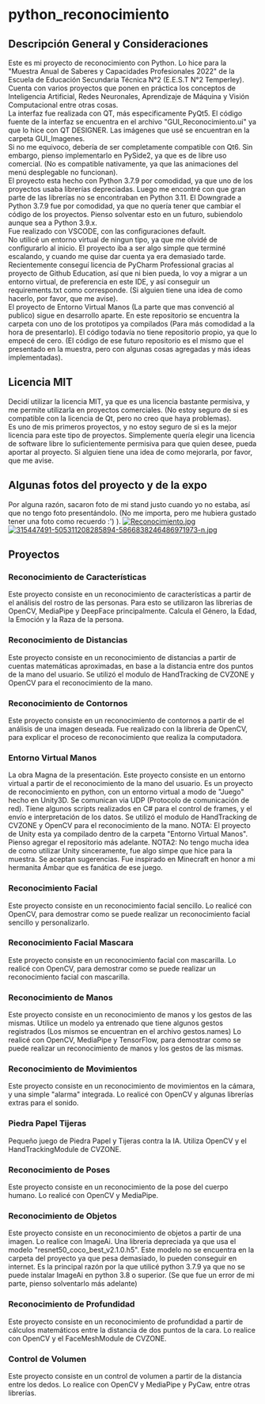 # python_reconocimiento
## Descripción General y Consideraciones
Este es mi proyecto de reconocimiento con Python.
Lo hice para la "Muestra Anual de Saberes y Capacidades Profesionales 2022" de la Escuela de Educación Secundaria Técnica N°2 (E.E.S.T N°2 Temperley).<br>
Cuenta con varios proyectos que ponen en práctica los conceptos de Inteligencia Artificial, Redes Neuronales, Aprendizaje de Máquina y Visión Computacional entre otras cosas.<br>
La interfaz fue realizada con QT, más especificamente PyQt5. El código fuente de la interfaz se encuentra en el archivo "GUI_Reconocimiento.ui" ya que lo hice con QT DESIGNER. Las imágenes que usé se encuentran en la carpeta GUI_Imagenes.<br>
Si no me equivoco, debería de ser completamente compatible con Qt6. Sin embargo, pienso implementarlo en PySide2, ya que es de libre uso comercial. (No es compatible nativamente, ya que las animaciones del menú desplegable no funcionan).<br>
El proyecto esta hecho con Python 3.7.9 por comodidad, ya que uno de los proyectos usaba librerías depreciadas. Luego me encontré con que gran parte de las librerías no se encontraban en Python 3.11. El Downgrade a Python 3.7.9 fue por comodidad, ya que no quería tener que cambiar el código de los proyectos. Pienso solventar esto en un futuro, subiendolo aunque sea a Python 3.9.x.<br>
Fue realizado con VSCODE, con las configuraciones default.<br>
No utilicé un entorno virtual de ningun tipo, ya que me olvidé de configurarlo al inicio. El proyecto iba a ser algo simple que terminé escalando, y cuando me quise dar cuenta ya era demasiado tarde.<br>
Recientemente conseguí licencia de PyCharm Professional gracias al proyecto de Github Education, así que ni bien pueda, lo voy a migrar a un entorno virtual, de preferencia en este IDE, y así conseguir un requirements.txt como corresponde. (Si alguien tiene una idea de como hacerlo, por favor, que me avise).<br>
El proyecto de Entorno Virtual Manos (La parte que mas convenció al publico) sigue en desarrollo aparte. En este repositorio se encuentra la carpeta con uno de los prototipos ya compilados (Para más comodidad a la hora de presentarlo). El código todavía no tiene repositorio propio, ya que lo empecé de cero. (El código de ese futuro repositorio es el mismo que el presentado en la muestra, pero con algunas cosas agregadas y más ideas implementadas).<br>
## Licencia MIT
Decidí utilizar la licencia MIT, ya que es una licencia bastante permisiva, y me permite utilizarla en proyectos comerciales. (No estoy seguro de si es compatible con la licencia de Qt, pero no creo que haya problemas).<br>
Es uno de mis primeros proyectos, y no estoy seguro de si es la mejor licencia para este tipo de proyectos. Simplemente quería elegir una licencia de software libre lo suficientemente permisiva para que quien desee, pueda aportar al proyecto. Si alguien tiene una idea de como mejorarla, por favor, que me avise. 
## Algunas fotos del proyecto y de la expo
Por alguna razón, sacaron foto de mi stand justo cuando yo no estaba, así que no tengo foto presentándolo. (No me importa, pero me hubiera gustado tener una foto como recuerdo :') ).
[![Reconocimiento.jpg](https://i.postimg.cc/0NpyT67M/Reconocimiento.jpg)](https://postimg.cc/Lq8Sf8C2)
[![315447491-505311208285894-5866838246486971973-n.jpg](https://i.postimg.cc/KYvmH9cV/315447491-505311208285894-5866838246486971973-n.jpg)](https://postimg.cc/RWyr3LHQ)
## Proyectos
### Reconocimiento de Características
Este proyecto consiste en un reconocimiento de características a partir de el análisis del rostro de las personas.
Para esto se utilizaron las librerias de OpenCV, MediaPipe y DeepFace principalmente.
Calcula el Género, la Edad, la Emoción y la Raza de la persona.
### Reconocimiento de Distancias
Este proyecto consiste en un reconocimiento de distancias a partir de cuentas matemáticas aproximadas, en base a la distancia entre dos puntos de la mano del usuario.
Se utilizó el modulo de HandTracking de CVZONE y OpenCV para el reconocimiento de la mano.
### Reconocimiento de Contornos
Este proyecto consiste en un reconocimiento de contornos a partir de el análisis de una imagen deseada.
Fue realizado con la libreria de OpenCV, para explicar el proceso de reconocimiento que realiza la computadora.
### Entorno Virtual Manos
La obra Magna de la presentación.
Este proyecto consiste en un entorno virtual a partir de el reconocimiento de la mano del usuario.
Es un proyecto de reconocimiento en python, con un entorno virtual a modo de "Juego" hecho en Unity3D.
Se comunican via UDP (Protocolo de comunicación de red).
Tiene algunos scripts realizados en C# para el control de frames, y el envío e interpretación de los datos.
Se utilizó el modulo de HandTracking de CVZONE y OpenCV para el reconocimiento de la mano.
NOTA: El proyecto de Unity esta ya compilado dentro de la carpeta "Entorno Virtual Manos". Pienso agregar el repositorio más adelante.
NOTA2: No tengo mucha idea de como utilizar Unity sinceramente, fue algo simpe que hice para la muestra. Se aceptan sugerencias.
Fue inspirado en Minecraft en honor a mi hermanita Ámbar que es fanática de ese juego.
### Reconocimiento Facial
Este proyecto consiste en un reconocimiento facial sencillo.
Lo realicé con OpenCV, para demostrar como se puede realizar un reconocimiento facial sencillo y personalizarlo.
### Reconocimiento Facial Mascara
Este proyecto consiste en un reconocimiento facial con mascarilla.
Lo realicé con OpenCV, para demostrar como se puede realizar un reconocimiento facial con mascarilla.
### Reconocimiento de Manos
Este proyecto consiste en un reconocimiento de manos y los gestos de las mismas. 
Utilice un modelo ya entrenado que tiene algunos gestos registrados (Los mismos se encuentran en el archivo gestos.names)
Lo realicé con OpenCV, MediaPipe y TensorFlow, para demostrar como se puede realizar un reconocimiento de manos y los gestos de las mismas.
### Reconocimiento de Movimientos
Este proyecto consiste en un reconocimiento de movimientos en la cámara, y una simple "alarma" integrada.
Lo realicé con OpenCV y algunas librerías extras para el sonido.
### Piedra Papel Tijeras
Pequeño juego de Piedra Papel y Tijeras contra la IA.
Utiliza OpenCV y el HandTrackingModule de CVZONE.
### Reconocimiento de Poses
Este proyecto consiste en un reconocimiento de la pose del cuerpo humano.
Lo realicé con OpenCV y MediaPipe.
### Reconocimiento de Objetos
Este proyecto consiste en un reconocimiento de objetos a partir de una imagen.
Lo realice con ImageAi. Una libreria depreciada ya que usa el modelo "resnet50_coco_best_v2.1.0.h5".
Este modelo no se encuentra en la carpeta del proyecto ya que pesa demasiado, lo pueden conseguir en internet.
Es la principal razón por la que utilicé python 3.7.9 ya que no se puede instalar ImageAi en python 3.8 o superior.
(Se que fue un error de mi parte, pienso solventarlo más adelante)
### Reconocimiento de Profundidad
Este proyecto consiste en un reconocimiento de profundidad a partir de cálculos matemáticos entre la distancia de dos puntos de la cara.
Lo realice con OpenCV y el FaceMeshModule de CVZONE.
### Control de Volumen
Este proyecto consiste en un control de volumen a partir de la distancia entre los dedos.
Lo realice con OpenCV y MediaPipe y PyCaw, entre otras librerías.

